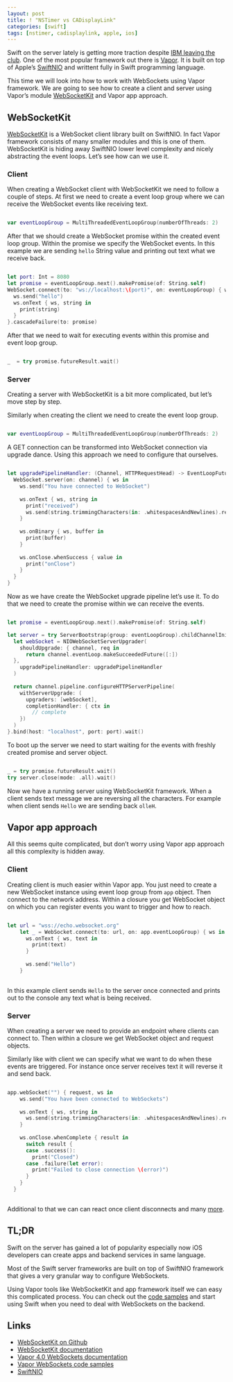 ```yaml
---
layout: post
title: ! "NSTimer vs CADisplayLink"
categories: [swift]
tags: [nstimer, cadisplaylink, apple, ios]
---
```


Swift on the server lately is getting more traction despite [IBM leaving the club](https://forums.swift.org/t/december-12th-2019/31735). One of the most popular framework out there is [Vapor](https://vapor.codes/). It is built on top of Apple’s [SwiftNIO](https://github.com/apple/swift-nio) and writtent fully in Swift programming language.

This time we will look into how to work with WebSockets using Vapor framework. We are going to see how to create a client and server using Vapor’s module [WebSocketKit](https://github.com/vapor/websocket-kit) and Vapor app approach.

<!--more-->

## WebSocketKit

[WebSocketKit](https://github.com/vapor/websocket-kit) is a WebSocket client library built on SwiftNIO. In fact Vapor framework consists of many smaller modules and this is one of them. WebSocketKit is hiding away SwiftNIO lower level complexity and nicely abstracting the event loops. Let’s see how can we use it.

### Client

When creating a WebSocket client with WebSocketKit we need to follow a couple of steps.
At first we need to create a event loop group where we can receive the WebSocket events like receiving text.

```swift

var eventLoopGroup = MultiThreadedEventLoopGroup(numberOfThreads: 2)

```

After that we should create a WebSocket promise within the created event loop group. Within the promise we specify the WebSocket events. In this example we are sending `hello` String value and printing out text what we receive back.

```swift

let port: Int = 8080
let promise = eventLoopGroup.next().makePromise(of: String.self)
WebSocket.connect(to: "ws://localhost:\(port)", on: eventLoopGroup) { ws in
  ws.send("hello")
  ws.onText { ws, string in
    print(string)
  }
}.cascadeFailure(to: promise)

```

After that we need to wait for executing events within this promise and event loop group.

```swift

_  = try promise.futureResult.wait()

```

### Server

Creating a server with WebSocketKit is a bit more complicated, but let’s move step by step.

Similarly when creating the client we need to create the event loop group.

```swift

var eventLoopGroup = MultiThreadedEventLoopGroup(numberOfThreads: 2)

```

A GET connection can be transformed into WebSocket connection via upgrade dance. Using this approach we need to configure that ourselves.

```swift

let upgradePipelineHandler: (Channel, HTTPRequestHead) -> EventLoopFuture<Void> = { channel, req in
  WebSocket.server(on: channel) { ws in
    ws.send("You have connected to WebSocket")
    
    ws.onText { ws, string in
      print("received")
      ws.send(string.trimmingCharacters(in: .whitespacesAndNewlines).reversed())
    }
    
    ws.onBinary { ws, buffer in
      print(buffer)
    }
    
    ws.onClose.whenSuccess { value in
      print("onClose")
    }
  }
}

```

Now as we have create the WebSocket upgrade pipeline let’s use it. To do that we need to create the promise within we can receive the events.

```swift

let promise = eventLoopGroup.next().makePromise(of: String.self)

let server = try ServerBootstrap(group: eventLoopGroup).childChannelInitializer { channel in
  let webSocket = NIOWebSocketServerUpgrader(
    shouldUpgrade: { channel, req in
      return channel.eventLoop.makeSucceededFuture([:])
  },
    upgradePipelineHandler: upgradePipelineHandler
  )
  
  return channel.pipeline.configureHTTPServerPipeline(
    withServerUpgrade: (
      upgraders: [webSocket],
      completionHandler: { ctx in
        // complete
    })
  )
}.bind(host: "localhost", port: port).wait()

```

To boot up the server we need to start waiting for the events with freshly created promise and server object.

```swift

_ = try promise.futureResult.wait()
try server.close(mode: .all).wait()

```

Now we have a running server using WebSocketKit framework. When a client sends text message we are reversing all the characters. For example when client sends `Hello` we are sending back `olleH`.

## Vapor app approach

All this seems quite complicated, but don’t worry using Vapor app approach all this complexity is hidden away.

### Client

Creating client is much easier within Vapor app. You just need to create a new WebSocket instance using event loop group from `app` object. Then connect to the network address. Within a closure you get WebSocket object on which you can register events you want to trigger and how to reach.

```swift

let url = "wss://echo.websocket.org"
    let _ = WebSocket.connect(to: url, on: app.eventLoopGroup) { ws in
      ws.onText { ws, text in
        print(text)
      }
      
      ws.send("Hello")
    }
    
```

In this example client sends `Hello` to the server once connected and prints out to the console any text what is being received.

### Server

When creating a server we need to provide an endpoint where clients can connect to. Then within a closure we get WebSocket object and request objects.

Similarly like with client we can specify what we want to do when these events are triggered. For instance once server receives text it will reverse it and send back.

```swift

app.webSocket("") { request, ws in
    ws.send("You have been connected to WebSockets")
    
    ws.onText { ws, string in
      ws.send(string.trimmingCharacters(in: .whitespacesAndNewlines).reversed())
    }
    
    ws.onClose.whenComplete { result in
      switch result {
      case .success():
        print("Closed")
      case .failure(let error):
        print("Failed to close connection \(error)")
      }
    }
  }
  
```

Additional to that we can can react once client disconnects and many [more](http://api.vapor.codes/websocket/latest/WebSocket/Classes/WebSocket.html).

## TL;DR

Swift on the server has gained a lot of popularity especially now iOS developers can create apps and backend services in same language.

Most of the Swift server frameworks are built on top of SwiftNIO framework that gives a very granular way to configure WebSockets.

Using Vapor tools like WebSocketKit and app framework itself we can easy this complicated process. You can check out the [code samples](https://github.com/fassko/vapor-websockets) and start using Swift when you need to deal with WebSockets on the backend.

## Links

* [WebSocketKit on Github](https://github.com/vapor/websocket-kit)
* [WebSocketKit documentation](http://api.vapor.codes/websocket/latest/WebSocket/index.html)
* [Vapor 4.0 WebSockets documentation](https://github.com/fassko/vapor-websockets)
* [Vapor WebSockets code samples](http://api.vapor.codes/websocket/latest/WebSocket/index.html)
* [SwiftNIO](https://github.com/apple/swift-nio)
